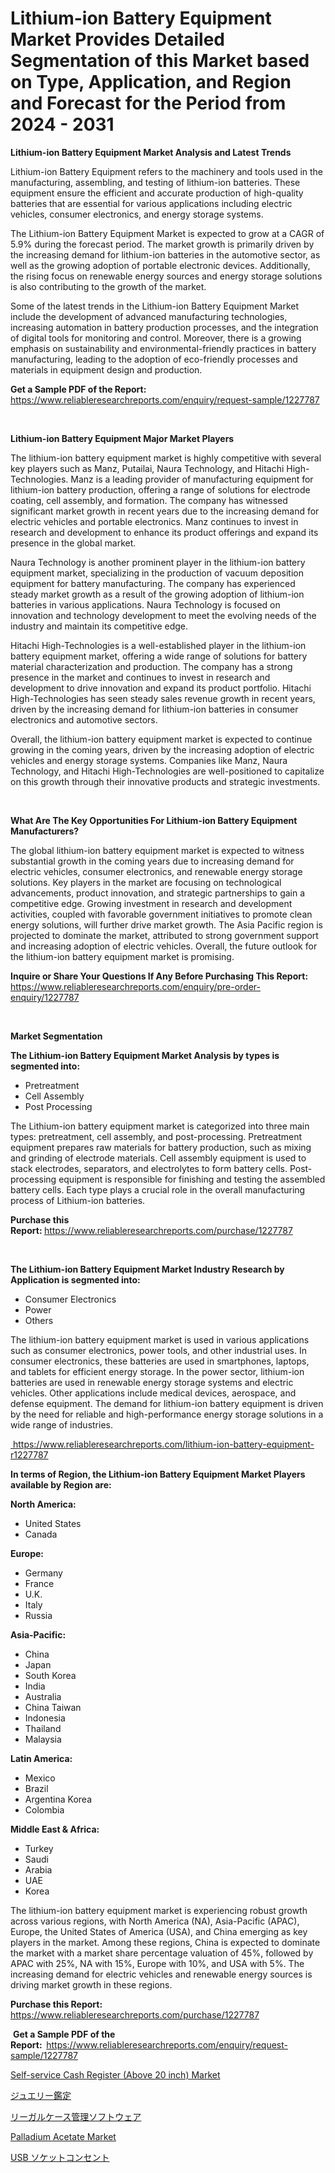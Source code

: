 <p><h1>Lithium-ion Battery Equipment Market Provides Detailed Segmentation of this Market based on Type, Application, and Region and Forecast for the Period from 2024 - 2031</h1></p><p><strong>Lithium-ion Battery Equipment Market Analysis and Latest Trends</strong></p>
<p><p>Lithium-ion Battery Equipment refers to the machinery and tools used in the manufacturing, assembling, and testing of lithium-ion batteries. These equipment ensure the efficient and accurate production of high-quality batteries that are essential for various applications including electric vehicles, consumer electronics, and energy storage systems.</p><p>The Lithium-ion Battery Equipment Market is expected to grow at a CAGR of 5.9% during the forecast period. The market growth is primarily driven by the increasing demand for lithium-ion batteries in the automotive sector, as well as the growing adoption of portable electronic devices. Additionally, the rising focus on renewable energy sources and energy storage solutions is also contributing to the growth of the market.</p><p>Some of the latest trends in the Lithium-ion Battery Equipment Market include the development of advanced manufacturing technologies, increasing automation in battery production processes, and the integration of digital tools for monitoring and control. Moreover, there is a growing emphasis on sustainability and environmental-friendly practices in battery manufacturing, leading to the adoption of eco-friendly processes and materials in equipment design and production.</p></p>
<p><strong>Get a Sample PDF of the Report:&nbsp;</strong> <a href="https://www.reliableresearchreports.com/enquiry/request-sample/1227787">https://www.reliableresearchreports.com/enquiry/request-sample/1227787</a></p>
<p>&nbsp;</p>
<p><strong>Lithium-ion Battery Equipment Major Market Players</strong></p>
<p><p>The lithium-ion battery equipment market is highly competitive with several key players such as Manz, Putailai, Naura Technology, and Hitachi High-Technologies. Manz is a leading provider of manufacturing equipment for lithium-ion battery production, offering a range of solutions for electrode coating, cell assembly, and formation. The company has witnessed significant market growth in recent years due to the increasing demand for electric vehicles and portable electronics. Manz continues to invest in research and development to enhance its product offerings and expand its presence in the global market.</p><p>Naura Technology is another prominent player in the lithium-ion battery equipment market, specializing in the production of vacuum deposition equipment for battery manufacturing. The company has experienced steady market growth as a result of the growing adoption of lithium-ion batteries in various applications. Naura Technology is focused on innovation and technology development to meet the evolving needs of the industry and maintain its competitive edge.</p><p>Hitachi High-Technologies is a well-established player in the lithium-ion battery equipment market, offering a wide range of solutions for battery material characterization and production. The company has a strong presence in the market and continues to invest in research and development to drive innovation and expand its product portfolio. Hitachi High-Technologies has seen steady sales revenue growth in recent years, driven by the increasing demand for lithium-ion batteries in consumer electronics and automotive sectors.</p><p>Overall, the lithium-ion battery equipment market is expected to continue growing in the coming years, driven by the increasing adoption of electric vehicles and energy storage systems. Companies like Manz, Naura Technology, and Hitachi High-Technologies are well-positioned to capitalize on this growth through their innovative products and strategic investments.</p></p>
<p>&nbsp;</p>
<p><strong>What Are The Key Opportunities For Lithium-ion Battery Equipment Manufacturers?</strong></p>
<p><p>The global lithium-ion battery equipment market is expected to witness substantial growth in the coming years due to increasing demand for electric vehicles, consumer electronics, and renewable energy storage solutions. Key players in the market are focusing on technological advancements, product innovation, and strategic partnerships to gain a competitive edge. Growing investment in research and development activities, coupled with favorable government initiatives to promote clean energy solutions, will further drive market growth. The Asia Pacific region is projected to dominate the market, attributed to strong government support and increasing adoption of electric vehicles. Overall, the future outlook for the lithium-ion battery equipment market is promising.</p></p>
<p><strong>Inquire or Share Your Questions If Any Before Purchasing This Report:</strong> <a href="https://www.reliableresearchreports.com/enquiry/pre-order-enquiry/1227787">https://www.reliableresearchreports.com/enquiry/pre-order-enquiry/1227787</a></p>
<p>&nbsp;</p>
<p><strong>Market Segmentation</strong></p>
<p><strong>The Lithium-ion Battery Equipment Market Analysis by types is segmented into:</strong></p>
<p><ul><li>Pretreatment</li><li>Cell Assembly</li><li>Post Processing</li></ul></p>
<p><p>The Lithium-ion battery equipment market is categorized into three main types: pretreatment, cell assembly, and post-processing. Pretreatment equipment prepares raw materials for battery production, such as mixing and grinding of electrode materials. Cell assembly equipment is used to stack electrodes, separators, and electrolytes to form battery cells. Post-processing equipment is responsible for finishing and testing the assembled battery cells. Each type plays a crucial role in the overall manufacturing process of Lithium-ion batteries.</p></p>
<p><strong>Purchase this Report:&nbsp;</strong><a href="https://www.reliableresearchreports.com/purchase/1227787">https://www.reliableresearchreports.com/purchase/1227787</a></p>
<p>&nbsp;</p>
<p><strong>The Lithium-ion Battery Equipment Market Industry Research by Application is segmented into:</strong></p>
<p><ul><li>Consumer Electronics</li><li>Power</li><li>Others</li></ul></p>
<p><p>The lithium-ion battery equipment market is used in various applications such as consumer electronics, power tools, and other industrial uses. In consumer electronics, these batteries are used in smartphones, laptops, and tablets for efficient energy storage. In the power sector, lithium-ion batteries are used in renewable energy storage systems and electric vehicles. Other applications include medical devices, aerospace, and defense equipment. The demand for lithium-ion battery equipment is driven by the need for reliable and high-performance energy storage solutions in a wide range of industries.</p></p>
<p><a href="https://www.reliableresearchreports.com/lithium-ion-battery-equipment-r1227787">&nbsp;https://www.reliableresearchreports.com/lithium-ion-battery-equipment-r1227787</a></p>
<p><strong>In terms of Region, the Lithium-ion Battery Equipment Market Players available by Region are:</strong></p>
<p>
    <p> <strong> North America: </strong>
        <ul>
            <li>United States</li>
            <li>Canada</li>
        </ul>
        </p> 
    <p> <strong> Europe: </strong>
        <ul>
            <li>Germany</li>
            <li>France</li>
            <li>U.K.</li>
            <li>Italy</li>
            <li>Russia</li>
        </ul>
        </p> 
    <p> <strong> Asia-Pacific: </strong>
        <ul>
            <li>China</li>
            <li>Japan</li>
            <li>South Korea</li>
            <li>India</li>
            <li>Australia</li>
            <li>China Taiwan</li>
            <li>Indonesia</li>
            <li>Thailand</li>
            <li>Malaysia</li>
        </ul>
        </p> 
    <p> <strong> Latin America: </strong>
        <ul>
            <li>Mexico</li>
            <li>Brazil</li>
            <li>Argentina Korea</li>
            <li>Colombia</li>
        </ul>
        </p> 
    <p> <strong> Middle East & Africa: </strong>
        <ul>
            <li>Turkey</li>
            <li>Saudi</li>
            <li>Arabia</li>
            <li>UAE</li>
            <li>Korea</li>
        </ul>
    </p>
    </p>
<p><p>The lithium-ion battery equipment market is experiencing robust growth across various regions, with North America (NA), Asia-Pacific (APAC), Europe, the United States of America (USA), and China emerging as key players in the market. Among these regions, China is expected to dominate the market with a market share percentage valuation of 45%, followed by APAC with 25%, NA with 15%, Europe with 10%, and USA with 5%. The increasing demand for electric vehicles and renewable energy sources is driving market growth in these regions.</p></p>
<p><strong>Purchase this Report: </strong><a href="https://www.reliableresearchreports.com/purchase/1227787">https://www.reliableresearchreports.com/purchase/1227787</a></p>
<p>&nbsp;<strong>Get a Sample PDF of the Report:&nbsp;&nbsp;</strong><a href="https://www.reliableresearchreports.com/enquiry/request-sample/1227787">https://www.reliableresearchreports.com/enquiry/request-sample/1227787</a></p>
<p><strong></strong></p>
<p><p><a href="https://github.com/josesg55/Market-Research-Report-List-2/blob/main/self-service-cash-register-above-20-inch-market.md">Self-service Cash Register (Above 20 inch) Market</a></p><p><a href="https://github.com/lrlmopnhwd79300/Market-Research-Report-List-1/blob/main/754989840924.md">ジュエリー鑑定</a></p><p><a href="https://medium.com/@lewisbechtelar1964/%E6%B3%95%E7%9A%84%E4%BA%8B%E4%BB%B6%E7%AE%A1%E7%90%86%E3%82%BD%E3%83%95%E3%83%88%E3%82%A6%E3%82%A7%E3%82%A2%E5%B8%82%E5%A0%B4%E3%83%AC%E3%83%9D%E3%83%BC%E3%83%88%E3%81%AF-%E3%81%93%E3%81%AE%E5%B8%82%E5%A0%B4%E3%81%AE%E6%9C%80%E6%96%B0%E3%81%AE%E3%83%88%E3%83%AC%E3%83%B3%E3%83%89%E3%82%84%E6%88%90%E9%95%B7%E6%A9%9F%E4%BC%9A%E3%82%92%E6%98%8E%E3%82%89%E3%81%8B%E3%81%AB%E3%81%97%E3%81%BE%E3%81%99-646a5b74a14c">リーガルケース管理ソフトウェア</a></p><p><a href="https://issuu.com/reportprime-2/docs/palladium-acetate-market-size-2030.pptx">Palladium Acetate Market</a></p><p><a href="https://github.com/EstelWisozk1/Market-Research-Report-List-1/blob/main/763313540925.md">USB ソケットコンセント</a></p></p>